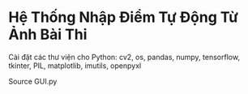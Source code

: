 # Hệ Thống Nhập Điểm Tự Động Từ Ảnh Bài Thi
Cài đặt các thư viện cho Python: cv2, os, pandas, numpy, tensorflow, tkinter, PIL, matplotlib, imutils, openpyxl

Source GUI.py
